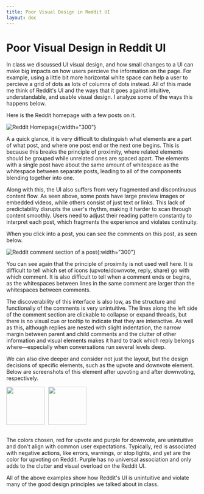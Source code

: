 ```yaml
---
title: Poor Visual Design in Reddit UI
layout: doc
---
```


# Poor Visual Design in Reddit UI

In class we discussed UI visual design, and how small changes to a UI can make big impacts on how users percieve the information on the page. For example, using a little bit more horizontal white space can help a user to percieve a grid of dots as lots of columns of dots instead. All of this made me think of Reddit's UI and the ways that it goes against intuitive, understandable, and usable visual design. I analyze some of the ways this happens below.


Here is the Reddit homepage with a few posts on it.

![Reddit Homepage](/images/redditHome.png){:width="300"}

A a quick glance, it is very difficult to distinguish what elements are a part of what post, and where one post end or the next one begins. This is because this breaks the principle of proximity, where related elements should be grouped while unrelated ones are spaced apart. The elements with a single post have about the same amount of whitespace as the whitespace between separate posts, leading to all of the components blending together into one.

Along with this, the UI also suffers from very fragmented and discontinuous content flow. As seen above, some posts have large preview images or embedded videos, while others consist of just text or links. This lack of predictability disrupts the user's rhythm, making it harder to scan through content smoothly. Users need to adjust their reading pattern constantly to interpret each post, which fragments the experience and violates continuity. 

When you click into a post, you can see the comments on this post, as seen below.

![Reddit comment section of a post](/images/redditComments.png){:width="300"}

You can see again that the principle of proximity is not used well here. It is difficult to tell which set of icons (upvote/downvote, reply, share) go with which comment. It is also difficult to tell when a comment ends or begins, as the whitespaces between lines in the same comment are larger than the whitespaces between comments. 

The discoverability of this interface is also low, as the structure and functionaliy of the comments is very unintuitive. The lines along the left side of the comment section are clickable to collapse or expand threads, but there is no visual cue or tooltip to indicate that they are interactive. As well as this, although replies are nested with slight indentation, the narrow margin between parent and child comments and the clutter of other information and visual elements makes it hard to track which reply belongs where—especially when conversations run several levels deep.

We can also dive deeper and consider not just the layout, but the design decisions of specific elements, such as the upvote and downvote element. Below are screenshots of this element after upvoting and after downvoting, respectively.
<br>
<div style="display: flex;">
  <div style="margin-right: 10px;">
    <img src="/images/redditUpvote.png" width="100"/>
  </div>
  <div>
    <img src="/images/redditDownvote.png" width="100"/>
  </div>
</div>
<br>

The colors chosen, red for upvote and purple for downvote, are unintuitive and don't align with common user expectations. Typically, red is associated with negative actions, like errors, warnings, or stop lights, and yet are the color for upvoting on Reddit. Purple has no universal association and only adds to the clutter and visual overload on the Reddit UI. 

All of the above examples show how Reddit's UI is unintuitive and violate many of the good design principles we talked about in class. 



